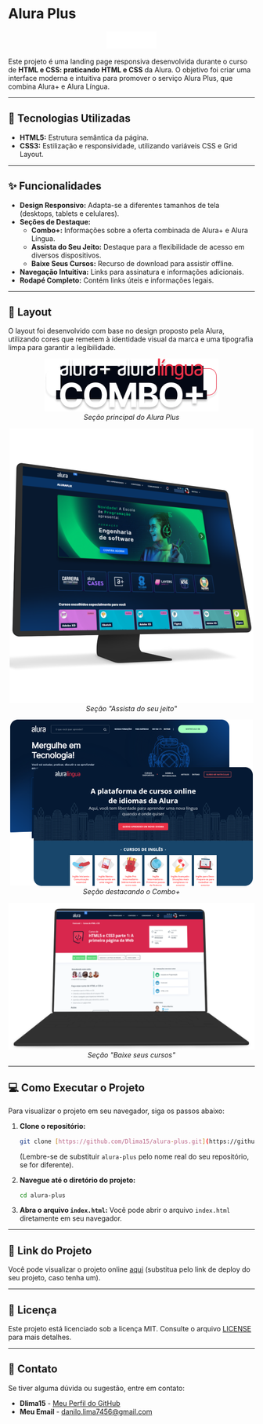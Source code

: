 # Alura Plus

<p align="center">
  <img src="./assets/Logo.png" alt="Logo Alura Plus">
</p>

Este projeto é uma landing page responsiva desenvolvida durante o curso de **HTML e CSS: praticando HTML e CSS** da Alura. O objetivo foi criar uma interface moderna e intuitiva para promover o serviço Alura Plus, que combina Alura+ e Alura Língua.

---

## 🚀 Tecnologias Utilizadas

* **HTML5:** Estrutura semântica da página.
* **CSS3:** Estilização e responsividade, utilizando variáveis CSS e Grid Layout.

---

## ✨ Funcionalidades

* **Design Responsivo:** Adapta-se a diferentes tamanhos de tela (desktops, tablets e celulares).
* **Seções de Destaque:**
    * **Combo+:** Informações sobre a oferta combinada de Alura+ e Alura Língua.
    * **Assista do Seu Jeito:** Destaque para a flexibilidade de acesso em diversos dispositivos.
    * **Baixe Seus Cursos:** Recurso de download para assistir offline.
* **Navegação Intuitiva:** Links para assinatura e informações adicionais.
* **Rodapé Completo:** Contém links úteis e informações legais.

---

## 🎨 Layout

O layout foi desenvolvido com base no design proposto pela Alura, utilizando cores que remetem à identidade visual da marca e uma tipografia limpa para garantir a legibilidade.

<p align="center">
  <img src="./assets/combo.png" alt="Seção principal do Alura Plus">
  <br>
  <em>Seção principal do Alura Plus</em>
</p>

<p align="center">
  <img src="./assets/plataformas.png" alt="Seção Assista do seu jeito">
  <br>
  <em>Seção "Assista do seu jeito"</em>
</p>

<p align="center">
  <img src="./assets/Telas.png" alt="Seção Combo+ com telas">
  <br>
  <em>Seção destacando o Combo+</em>
</p>

<p align="center">
  <img src="./assets/Notebook.png" alt="Seção Baixe seus cursos">
  <br>
  <em>Seção "Baixe seus cursos"</em>
</p>

---

## 💻 Como Executar o Projeto

Para visualizar o projeto em seu navegador, siga os passos abaixo:

1.  **Clone o repositório:**
    ```bash
    git clone [https://github.com/Dlima15/alura-plus.git](https://github.com/Dlima15/alura-plus.git)
    ```
    (Lembre-se de substituir `alura-plus` pelo nome real do seu repositório, se for diferente).

2.  **Navegue até o diretório do projeto:**
    ```bash
    cd alura-plus
    ```

3.  **Abra o arquivo `index.html`:**
    Você pode abrir o arquivo `index.html` diretamente em seu navegador.

---

## 🔗 Link do Projeto

Você pode visualizar o projeto online [aqui](https://alura-plus-ten-vert.vercel.app/) (substitua pelo link de deploy do seu projeto, caso tenha um).

---

## 📄 Licença

Este projeto está licenciado sob a licença MIT. Consulte o arquivo [LICENSE](LICENSE) para mais detalhes.

---

## 📧 Contato

Se tiver alguma dúvida ou sugestão, entre em contato:

* **Dlima15** - [Meu Perfil do GitHub](https://github.com/Dlima15)
* **Meu Email** - danilo.lima7456@gmail.com
